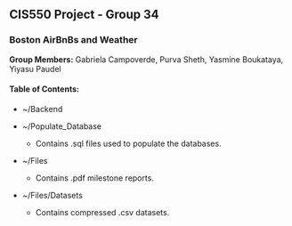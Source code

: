 ## CIS550 Project - Group 34 
### Boston AirBnBs and Weather 

 
<b>Group Members:</b> Gabriela Campoverde, Purva Sheth, Yasmine Boukataya, Yiyasu Paudel

#### Table of Contents:

* ~/Backend
 

* ~/Populate_Database
  * Contains .sql files used to populate the databases. 


* ~/Files 
  * Contains .pdf milestone reports.
 
* ~/Files/Datasets 
  * Contains compressed .csv datasets.

   






